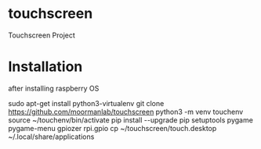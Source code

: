 # touchscreen
Touchscreen Project


# Installation

after installing raspberry OS

sudo apt-get  install python3-virtualenv
git clone https://github.com/moormanlab/touchscreen
python3 -m venv touchenv
source ~/touchenv/bin/activate
pip install --upgrade pip setuptools pygame pygame-menu gpiozer rpi.gpio
cp ~/touchscreen/touch.desktop ~/.local/share/applications
